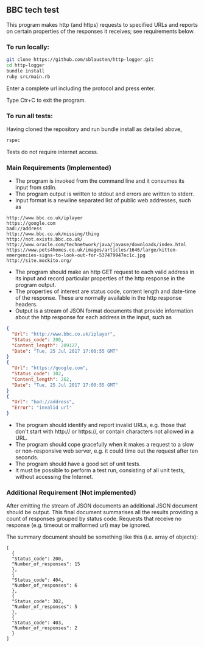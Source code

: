## BBC tech test
This program makes http (and https) requests to specified URLs and reports on certain properties of the responses it receives; see requirements below.

### To run locally:
```bash
git clone https://github.com/sblausten/http-logger.git
cd http-logger
bundle install
ruby src/main.rb
```

Enter a complete url including the protocol and press enter.

Type Ctr+C to exit the program.

### To run all tests:
Having cloned the repository and run bundle install as detailed above,
```bash
rspec
```

Tests do not require internet access.

### Main Requirements (Implemented)
- The program is invoked from the command line and it consumes its input from stdin.
- The program output is written to stdout and errors are written to stderr.
- Input format is a newline separated list of public web addresses, such as
```
http://www.bbc.co.uk/iplayer
https://google.com
bad://address
http://www.bbc.co.uk/missing/thing
http://not.exists.bbc.co.uk/
http://www.oracle.com/technetwork/java/javase/downloads/index.html
https://www.pets4homes.co.uk/images/articles/1646/large/kitten-emergencies-signs-to-look-out-for-537479947ec1c.jpg
http://site.mockito.org/
```

- The program should make an http GET request to each valid address in its input and record particular properties of the http response in the program output.
- The properties of interest are status code, content length and date-time of the response. These are normally available in the http response headers.
- Output is a stream of JSON format documents that provide information about the http response for each address in the input, such as

```json
{
  "Url": "http://www.bbc.co.uk/iplayer",
  "Status_code": 200,
  "Content_length": 209127,
  "Date": "Tue, 25 Jul 2017 17:00:55 GMT"
}
{
  "Url": "https://google.com",
  "Status_code": 302,
  "Content_length": 262,
  "Date": "Tue, 25 Jul 2017 17:00:55 GMT"
}
{
  "Url": "bad://address",
  "Error": "invalid url"
}
```

- The program should identify and report invalid URLs, e.g. those that don't start with http:// or https://, or contain characters not allowed in a URL.
- The program should cope gracefully when it makes a request to a slow or non-responsive web server, e.g. it could time out the request after ten seconds.
- The program should have a good set of unit tests.
- It must be possible to perform a test run, consisting of all unit tests, without accessing the Internet.

### Additional Requirement (Not implemented)
After emitting the stream of JSON documents an additional JSON document should be output. This final document summarises all the results providing a count of responses grouped by status code. Requests that receive no response (e.g. timeout or malformed url) may be ignored.

The summary document should be something like this (i.e. array of objects):
```
[
  {
  "Status_code": 200,
  "Number_of_responses": 15
  },
  {
  "Status_code": 404,
  "Number_of_responses": 6
  },
  {
  "Status_code": 302,
  "Number_of_responses": 5
  },
  {
  "Status_code": 403,
  "Number_of_responses": 2
  }
]
```
